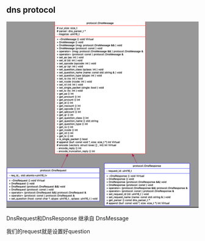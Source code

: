 ## dns protocol

![dns protocol](./pics/dns_protocol.png)

DnsRequest和DnsResponse 继承自 DnsMessage

我们的request就是设置好question
